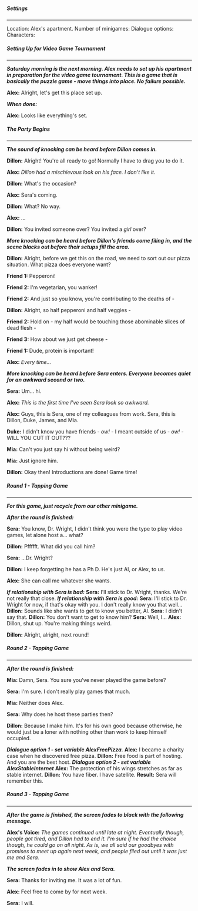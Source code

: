 ##### Settings
---
Location: Alex's apartment.
Number of minigames:
Dialogue options:
Characters:

##### Setting Up for Video Game Tournament
---
***Saturday morning is the next morning. Alex needs to set up his apartment in preparation for the video game tournament. This is a game that is basically the puzzle game - move things into place. No failure possible.***

**Alex:** Alright, let's get this place set up.

***When done:***

**Alex:** Looks like everything's set.

##### The Party Begins
---
***The sound of knocking can be heard before Dillon comes in.***

**Dillon:** Alright! You're all ready to go! Normally I have to drag you to do it.

**Alex:** *Dillon had a mischievous look on his face. I don't like it.*

**Dillon:** What's the occasion?

**Alex:** Sera's coming.

**Dillon:** What? No way.

**Alex:** ...

**Dillon:** You invited someone over? You invited a *girl* over?

***More knocking can be heard before Dillon's friends come filing in, and the scene blacks out before their setups fill the area.***

**Dillon:** Alright, before we get this on the road, we need to sort out our pizza situation. What pizza does everyone want?

**Friend 1:** Pepperoni!

**Friend 2:** I'm vegetarian, you wanker!

**Friend 2:** And just so you know, you're contributing to the deaths of -

**Dillon:** Alright, so half pepperoni and half veggies -

**Friend 2:** Hold on - my half would be touching those abominable slices of dead flesh -

**Friend 3:** How about we just get cheese -

**Friend 1:** Dude, protein is important!

**Alex:** *Every time...*

***More knocking can be heard before Sera enters. Everyone becomes quiet for an awkward second or two.***

**Sera:** Um... hi.

**Alex:** *This is the first time I've seen Sera look so awkward.*

**Alex:** Guys, this is Sera, one of my colleagues from work. Sera, this is Dillon, Duke, James, and Mia.

**Duke:** I didn't know you have friends - *ow!* - I meant outside of us - *ow!* - WILL YOU CUT IT OUT???

**Mia:** Can't you just say hi without being weird?

**Mia:** Just ignore him.

**Dillon:** Okay then! Introductions are done! Game time!

##### Round 1 - Tapping Game
---
***For this game, just recycle from our other minigame.***

***After the round is finished:***

**Sera:** You know, Dr. Wright, I didn't think you were the type to play video games, let alone host a... what?

**Dillon:** Pffffft. What did you call him?

**Sera:** ...Dr. Wright?

**Dillon:** I keep forgetting he has a Ph D. He's just Al, or Alex, to us.

**Alex:** She can call me whatever she wants.

***If relationship with Sera is bad:***
	**Sera:** I'll stick to Dr. Wright, thanks. We're not really that close.
***If relationship with Sera is good:***
	**Sera:** I'll stick to Dr. Wright for now, if that's okay with you. I don't really know you that well...
	**Dillon:** Sounds like she wants to get to know you better, Al.
	**Sera:** I didn't say that.
	**Dillon:** You don't want to get to know him?
	**Sera:** Well, I...
	**Alex:** Dillon, shut up. You're making things weird.

**Dillon:** Alright, alright, next round!

##### Round 2 - Tapping Game
---
***After the round is finished:***

**Mia:** Damn, Sera. You sure you've never played the game before?

**Sera:** I'm sure. I don't really play games that much.

**Mia:** Neither does Alex.

**Sera:** Why does he host these parties then?

**Dillon:** Because I make him. It's for his own good because otherwise, he would just be a loner with nothing other than work to keep himself occupied.

***Dialogue option 1 - set variable AlexFreePizza.***
	**Alex:** I became a charity case when he discovered free pizza.
	**Dillon:** Free food is part of hosting. And you are the best host.
***Dialogue option 2 - set variable AlexStableInternet***
	**Alex:** The protection of his wings stretches as far as stable internet.
	**Dillon:** You have fiber. I have satellite. 
**Result:** Sera will remember this.

##### Round 3 - Tapping Game
---
***After the game is finished, the screen fades to black with the following message.***

**Alex's Voice:** *The games continued until late at night. Eventually though, people got tired, and Dillon had to end it. I'm sure if he had the choice though, he could go on all night. As is, we all said our goodbyes with promises to meet up again next week, and people filed out until it was just me and Sera.*

***The screen fades in to show Alex and Sera.***

**Sera:** Thanks for inviting me. It was a lot of fun.

**Alex:** Feel free to come by for next week.

**Sera:** I will.